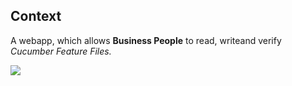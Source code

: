 ## Context

A webapp, which allows **Business People** to read, writeand verify _Cucumber Feature Files._


![](embed:OefffSystemContextView)
